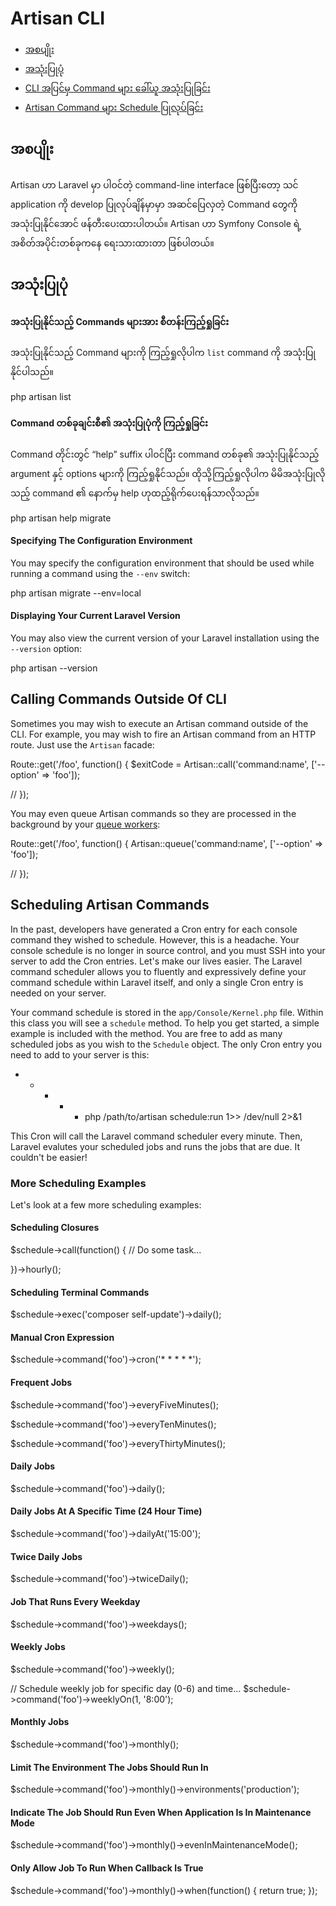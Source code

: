 # Artisan CLI

- [အစပျိုး](#introduction)
- [အသုံးပြုပုံ](#usage)
- [CLI အပြင်မှ Command များ ခေါ်ယူ အသုံးပြုခြင်း](#calling-commands-outside-of-cli)
- [Artisan Command များ Schedule ပြုလုပ်ခြင်း](#scheduling-artisan-commands)

<a name="introduction"></a>
## အစပျိုး


Artisan ဟာ Laravel မှာ ပါဝင်တဲ့ command-line interface ဖြစ်ပြီးတော့ သင် application ကို develop ပြုလုပ်ချိန်မှာမှာ အဆင်ပြေလှတဲ့ Command တွေကို အသုံးပြုနိုင်အောင် ဖန်တီးပေးထားပါတယ်။ Artisan ဟာ Symfony Console ရဲ့ အစိတ်အပိုင်းတစ်ခုကနေ ရေးသားထားတာ ဖြစ်ပါတယ်။ 


<a name="usage"></a>
## အသုံးပြုပုံ

####  အသုံးပြုနိုင်သည့် Commands များအား စီတန်းကြည့်ရှုခြင်း

အသုံးပြုနိုင်သည့် Command များကို ကြည့်ရှုလိုပါက `list` command ကို အသုံးပြုနိုင်ပါသည်။ 

php artisan list

#### Command တစ်ခုချင်းစီ၏ အသုံးပြုပုံကို ကြည့်ရှုခြင်း

Command တိုင်းတွင် “help” suffix ပါဝင်ပြီး command တစ်ခု၏ အသုံးပြုနိုင်သည့် argument နှင့် options များကို ကြည့်ရှုနိုင်သည်။ ထိုသို့ကြည့်ရှုလိုပါက မိမိအသုံးပြုလိုသည့် command ၏ နောက်မှ help ဟုထည့်ရိုက်ပေးရန်သာလိုသည်။

php artisan help migrate

#### Specifying The Configuration Environment

You may specify the configuration environment that should be used while running a command using the `--env` switch:

php artisan migrate --env=local

#### Displaying Your Current Laravel Version

You may also view the current version of your Laravel installation using the `--version` option:

php artisan --version

<a name="calling-commands-outside-of-cli"></a>
## Calling Commands Outside Of CLI

Sometimes you may wish to execute an Artisan command outside of the CLI. For example, you may wish to fire an Artisan command from an HTTP route. Just use the `Artisan` facade:

Route::get('/foo', function()
{
$exitCode = Artisan::call('command:name', ['--option' => 'foo']);

//
});

You may even queue Artisan commands so they are processed in the background by your [queue workers](/docs/5.0/queues):

Route::get('/foo', function()
{
Artisan::queue('command:name', ['--option' => 'foo']);

//
});

<a name="scheduling-artisan-commands"></a>
## Scheduling Artisan Commands

In the past, developers have generated a Cron entry for each console command they wished to schedule. However, this is a headache. Your console schedule is no longer in source control, and you must SSH into your server to add the Cron entries. Let's make our lives easier. The Laravel command scheduler allows you to fluently and expressively define your command schedule within Laravel itself, and only a single Cron entry is needed on your server.

Your command schedule is stored in the `app/Console/Kernel.php` file. Within this class you will see a `schedule` method. To help you get started, a simple example is included with the method. You are free to add as many scheduled jobs as you wish to the `Schedule` object. The only Cron entry you need to add to your server is this:

* * * * * php /path/to/artisan schedule:run 1>> /dev/null 2>&1

This Cron will call the Laravel command scheduler every minute. Then, Laravel evalutes your scheduled jobs and runs the jobs that are due. It couldn't be easier!

### More Scheduling Examples

Let's look at a few more scheduling examples:

#### Scheduling Closures

$schedule->call(function()
{
// Do some task...

})->hourly();

#### Scheduling Terminal Commands

$schedule->exec('composer self-update')->daily();

#### Manual Cron Expression

$schedule->command('foo')->cron('* * * * *');

#### Frequent Jobs

$schedule->command('foo')->everyFiveMinutes();

$schedule->command('foo')->everyTenMinutes();

$schedule->command('foo')->everyThirtyMinutes();

#### Daily Jobs

$schedule->command('foo')->daily();

#### Daily Jobs At A Specific Time (24 Hour Time)

$schedule->command('foo')->dailyAt('15:00');

#### Twice Daily Jobs

$schedule->command('foo')->twiceDaily();

#### Job That Runs Every Weekday

$schedule->command('foo')->weekdays();

#### Weekly Jobs

$schedule->command('foo')->weekly();

// Schedule weekly job for specific day (0-6) and time...
$schedule->command('foo')->weeklyOn(1, '8:00');

#### Monthly Jobs

$schedule->command('foo')->monthly();

#### Limit The Environment The Jobs Should Run In

$schedule->command('foo')->monthly()->environments('production');

#### Indicate The Job Should Run Even When Application Is In Maintenance Mode

$schedule->command('foo')->monthly()->evenInMaintenanceMode();

#### Only Allow Job To Run When Callback Is True

$schedule->command('foo')->monthly()->when(function()
{
return true;
});
